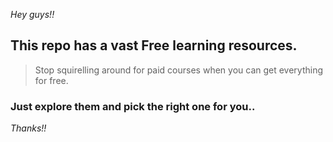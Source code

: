 *Hey guys!!*

## This repo has a vast Free learning resources.
> Stop squirelling around for paid courses when you can get everything for free.
### Just explore them and pick the right one for you..

*Thanks!!*

